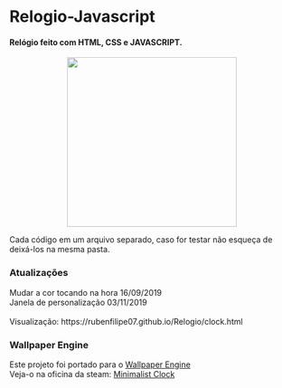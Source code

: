# Relogio-Javascript
<h4>Relógio feito com HTML, CSS e JAVASCRIPT. </h4>
<p align="center">
  <a href="https://rubenfilipe07.github.io/Relogio/clock.html">  <img src="https://rubenfilipe07.github.io/imagens/relogio.gif"  width="300">
  </a>
</p>
Cada código em um arquivo separado, caso for testar não esqueça de deixá-los na mesma pasta.

<h3>Atualizações</h3> 
Mudar a cor tocando na hora 16/09/2019 </br>
Janela de personalização 03/11/2019 </br>
</br>
Visualização: https://rubenfilipe07.github.io/Relogio/clock.html

<h3>Wallpaper Engine</h3> 
<p> Este projeto foi portado para o <a href="https://store.steampowered.com/app/431960/Wallpaper_Engine/">Wallpaper Engine</a> </br>
Veja-o na oficina da steam: <a href="https://steamcommunity.com/sharedfiles/filedetails/?id=2215133654">Minimalist Clock</a>
</p>
